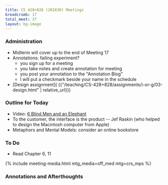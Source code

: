 ```yaml
---
title: CS 428+828 (201830) Meetings
breadcrumb: 17
total_meet: 37
layout: bg-image
---
```

### Administration

* Midterm will cover up to the end of Meeting 17
* Annotations: failing experiment?
  - you sign up for a meeting
  - you take notes and create annotation for meeting
  - you post your annotation to the "Annotation Blog"
  - I will put a checkmark beside your name in the schedule
* [Design assignment]( {{"/teaching/CS-428+828/assignments/i-or-g/03-design.html" | relative_url}})

### Outline for Today

* Video: [6 Blind Men and an Elephant](https://www.youtube.com/watch?v=iBqgr5xZLz0)
* To the customer, the interface is the product -- Jef Raskin (who helped to design the Macintosh computer from Apple)
* Metaphors and Mental Models: consider an online bookstore

### To Do

* Read Chapter 6, 11

{% include meeting-media.html mtg_media=off_med mtg=crs_mps %}

### Annotations and Afterthoughts
